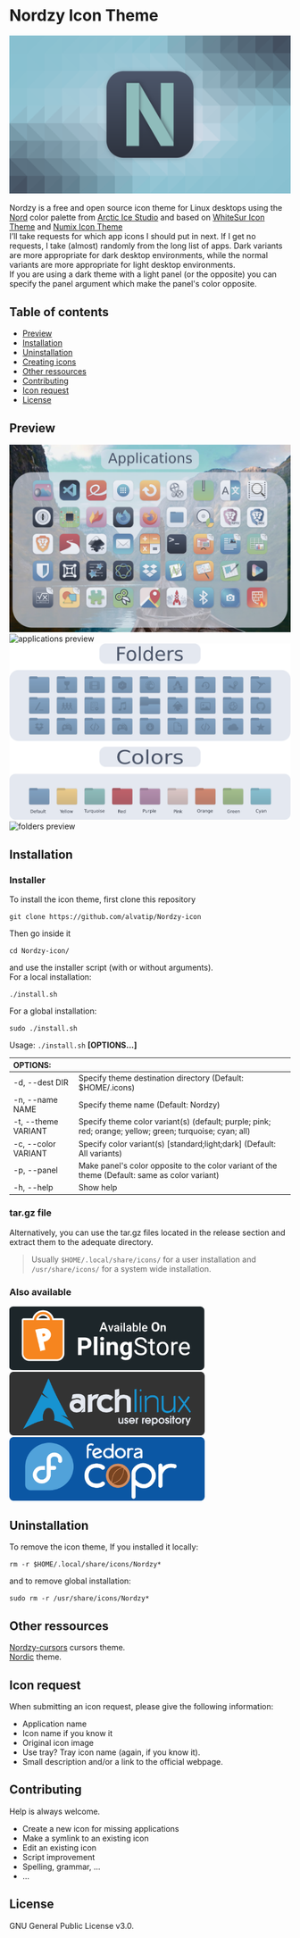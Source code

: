  Nordzy Icon Theme
======

<p align="center">

<img src="art/nord_background/1920x1080/background_logo_1920.png" alt="Nordzy logo">

</p>

Nordzy is a free and open source  icon theme for Linux desktops using the [Nord](https://github.com/arcticicestudio/nord) color palette from [Arctic Ice Studio](https://github.com/arcticicestudio) and based on [WhiteSur Icon Theme](https://github.com/vinceliuice/WhiteSur-icon-theme) and [Numix Icon Theme](https://github.com/numixproject/numix-icon-theme)<br/>
 I’ll take requests for which app icons I should put in next. If I get no requests, I take (almost) randomly from the long list of apps.
Dark variants are more appropriate for dark desktop environments, while the normal variants are more appropriate for light desktop environments. <br/> If you are using a dark theme with a light panel (or the opposite) you can specify the panel argument which make the panel's color opposite.

## Table of contents

- [Preview](#preview)
- [Installation](#installation)
- [Uninstallation](#uninstallation)
- [Creating icons](https://github.com/alvatip/Nordzy-icon/tree/main/tools#creating-icons)
- [Other ressources](#other-ressources)
- [Contributing](#contributing)
- [Icon request](#icon-request)
- [License](#license)


## Preview

![applications preview](art/preview/preview1.png)
![applications preview](art/preview/preview4.png)
![folders preview](art/preview/preview2.png)
![folders preview](art/preview/preview3.png)


## Installation
### Installer

To install the icon theme, first clone this repository
```
git clone https://github.com/alvatip/Nordzy-icon
```
Then go inside it
```
cd Nordzy-icon/
```
and use the installer script (with or without arguments). </br>
For a local installation: 
```
./install.sh
```
For a global installation:
```
sudo ./install.sh
```


Usage:  `./install.sh`  **[OPTIONS...]**

|  OPTIONS:           | |
|:--------------------|:-------------|
|-d, --dest  DIR         | Specify theme destination directory (Default: $HOME/.icons)|
|-n, --name  NAME  | Specify theme name (Default: Nordzy)|
|-t, --theme VARIANT | Specify theme color variant(s) (default; purple; pink; red; orange; yellow; green; turquoise; cyan; all)|
|-c, --color VARIANT| Specify color variant(s) [standard;light;dark] (Default: All variants)|
|-p, --panel|Make panel's color opposite to the color variant of the theme (Default: same as color variant)|
|-h, --help                 | Show  help|

### tar.gz file
Alternatively, you can use the tar.gz files located in the release section and extract them to the adequate directory.</br>
> Usually `$HOME/.local/share/icons/` for a user installation and `/usr/share/icons/` for a system wide installation.
### Also available
<p align="left">
  <a href="https://www.pling.com/p/1686927" >
    <img title="Nordzy-icon Pling Store" width="350em" src="art/banner/pling_banner.png">
  </a>
  <a href="https://aur.archlinux.org/packages/nordzy-icon-theme-git" >
    <img title="Nordzy-icon arch repo" width="350em" src="art/banner/archlinux_banner.png">
  </a>
  <a href="https://copr.fedorainfracloud.org/coprs/alvatip/Nordzy-icon/" >
    <img title="Nordzy-icon Fedora Copr" width="350em" src="art/banner/fedora_copr_banner.png">
  </a>
</p> 


## Uninstallation
To remove the icon theme, 
If you installed it locally:
```
rm -r $HOME/.local/share/icons/Nordzy*
```
and to remove global installation:
```
sudo rm -r /usr/share/icons/Nordzy*
```

## Other ressources

[Nordzy-cursors](https://github.com/alvatip/Nordzy-cursors) cursors theme. </br> 
[Nordic](https://github.com/EliverLara/Nordic) theme.


## Icon request

When submitting an icon request, please give the following information: <br/>
* Application name
* Icon name if you know it
* Original icon image
* Use tray? Tray icon name (again, if you know it).
* Small description and/or a link to the official webpage.

## Contributing

Help is always welcome.

* Create a new icon for missing applications
* Make a symlink to an existing icon
* Edit an existing icon
* Script improvement
* Spelling, grammar, ...
* ...


## License

GNU General Public License v3.0.
